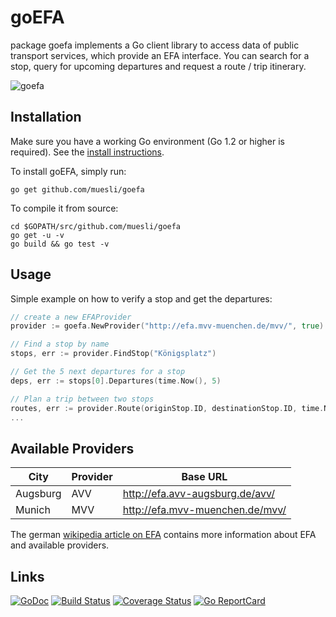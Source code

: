 goEFA
=====

package goefa implements a Go client library to access data of public transport
services, which provide an EFA interface. You can search for a stop, query for
upcoming departures and request a route / trip itinerary.

![goefa](misc/goefa.png)

## Installation

Make sure you have a working Go environment (Go 1.2 or higher is required).
See the [install instructions](http://golang.org/doc/install.html).

To install goEFA, simply run:

    go get github.com/muesli/goefa

To compile it from source:

    cd $GOPATH/src/github.com/muesli/goefa
    go get -u -v
    go build && go test -v

## Usage
Simple example on how to verify a stop and get the departures:
```go
// create a new EFAProvider
provider := goefa.NewProvider("http://efa.mvv-muenchen.de/mvv/", true)

// Find a stop by name
stops, err := provider.FindStop("Königsplatz")

// Get the 5 next departures for a stop
deps, err := stops[0].Departures(time.Now(), 5)

// Plan a trip between two stops
routes, err := provider.Route(originStop.ID, destinationStop.ID, time.Now())
...
```

## Available Providers

| City          | Provider | Base URL                                |
| ------------- | -------- | --------------------------------------- |
| Augsburg      | AVV      | http://efa.avv-augsburg.de/avv/         |
| Munich        | MVV      | http://efa.mvv-muenchen.de/mvv/         |

The german [wikipedia article on EFA](https://de.wikipedia.org/wiki/Elektronische_Fahrplanauskunft_%28Software%29)
contains more information about EFA and available providers.

## Links

[![GoDoc](https://godoc.org/github.com/golang/gddo?status.svg)](https://godoc.org/github.com/muesli/goefa)
[![Build Status](https://travis-ci.org/muesli/goefa.svg?branch=master)](https://travis-ci.org/muesli/goefa)
[![Coverage Status](https://coveralls.io/repos/github/muesli/goefa/badge.svg?branch=master)](https://coveralls.io/github/muesli/goefa?branch=master)
[![Go ReportCard](http://goreportcard.com/badge/muesli/goefa)](http://goreportcard.com/report/muesli/goefa)
